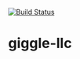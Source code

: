[![Build Status](https://travis-ci.org/bhanukolli/giggle-llc.svg?branch=master)](https://travis-ci.org/bhanukolli/giggle-llc)

# giggle-llc
